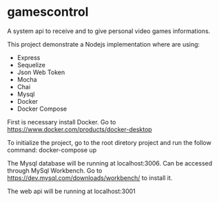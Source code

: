 # gamescontrol
A system api to receive and to give personal video games informations.

This project demonstrate a Nodejs implementation where are using:
- Express
- Sequelize
- Json Web Token
- Mocha
- Chai
- Mysql
- Docker
- Docker Compose

First is necessary install Docker. Go to https://www.docker.com/products/docker-desktop

To initialize the project, go to the root diretory project and run the follow command: docker-compose up

The Mysql database will be running at localhost:3006. Can be accessed through MySql Workbench. Go to https://dev.mysql.com/downloads/workbench/ to install it.

The web api will be running at localhost:3001
